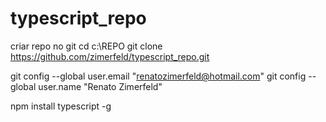 # typescript_repo

criar repo no git
cd c:\REPO
git clone https://github.com/zimerfeld/typescript_repo.git

git config --global user.email "renatozimerfeld@hotmail.com"
git config --global user.name "Renato Zimerfeld"

npm install typescript -g

